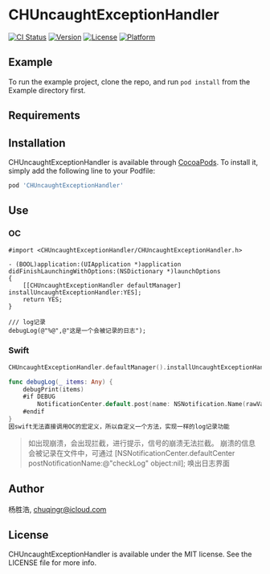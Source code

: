# CHUncaughtExceptionHandler

[![CI Status](https://img.shields.io/travis/杨胜浩/CHUncaughtExceptionHandler.svg?style=flat)](https://travis-ci.org/杨胜浩/CHUncaughtExceptionHandler)
[![Version](https://img.shields.io/cocoapods/v/CHUncaughtExceptionHandler.svg?style=flat)](https://cocoapods.org/pods/CHUncaughtExceptionHandler)
[![License](https://img.shields.io/cocoapods/l/CHUncaughtExceptionHandler.svg?style=flat)](https://cocoapods.org/pods/CHUncaughtExceptionHandler)
[![Platform](https://img.shields.io/cocoapods/p/CHUncaughtExceptionHandler.svg?style=flat)](https://cocoapods.org/pods/CHUncaughtExceptionHandler)

## Example

To run the example project, clone the repo, and run `pod install` from the Example directory first.

## Requirements

## Installation

CHUncaughtExceptionHandler is available through [CocoaPods](https://cocoapods.org). To install
it, simply add the following line to your Podfile:

```ruby
pod 'CHUncaughtExceptionHandler'
```

## Use
### OC

``` Object-C
#import <CHUncaughtExceptionHandler/CHUncaughtExceptionHandler.h>

- (BOOL)application:(UIApplication *)application didFinishLaunchingWithOptions:(NSDictionary *)launchOptions
{
    [[CHUncaughtExceptionHandler defaultManager] installUncaughtExceptionHandler:YES];
    return YES;
}

/// log记录
debugLog(@"%@",@"这是一个会被记录的日志");
```

### Swift
``` swift
CHUncaughtExceptionHandler.defaultManager().installUncaughtExceptionHandler(true)

func debugLog(_ items: Any) {
    debugPrint(items)
    #if DEBUG
        NotificationCenter.default.post(name: NSNotification.Name(rawValue: "saveLog"), object: nil, userInfo: ["log":items])
    #endif
}
因swift无法直接调用OC的宏定义，所以自定义一个方法，实现一样的log记录功能

```
> 如出现崩溃，会出现拦截，进行提示，信号的崩溃无法拦截。
崩溃的信息会被记录在文件中，可通过
[NSNotificationCenter.defaultCenter postNotificationName:@"checkLog" object:nil];
唤出日志界面

## Author

杨胜浩, chuqingr@icloud.com

## License

CHUncaughtExceptionHandler is available under the MIT license. See the LICENSE file for more info.
